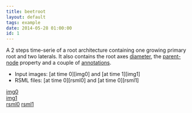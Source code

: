 ```yaml
---
title: beetroot
layout: default
tags: example
date: 2014-05-28 01:00:00
id: 1
---
```


A 2 steps time-serie of a root architecture containing one growing primary root and two laterals. It also contains the root axes [diameter][], the [parent-node][] property and a couple of [annotations][].

  - Input images: [at time 0][img0] and [at time 1][img1]
  - RSML files: [at time 0][rsml0] and [at time 0][rsml1]
  
[img0](/images/examples/beetroot_0.png)  
[img1](/images/examples/beetroot_1.png)  
[rsml0](beetroot_0-rsml)
[rsml1](beetroot_1-rsml)

[diameter]: /format/thesaurus#diameter
[parent-node]: /format/thesaurus#parent-node-root
[annotations]: /format/scene#annotations

